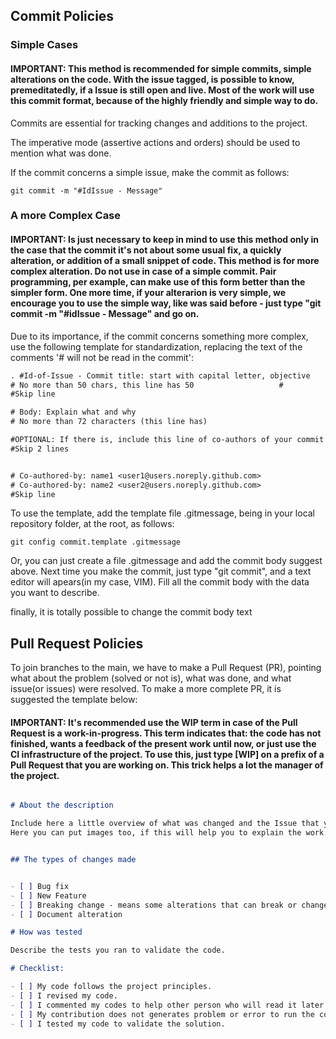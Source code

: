 ## Commit Policies

### Simple Cases

#### IMPORTANT: This method is recommended for simple commits, simple alterations on the code. With the issue tagged, is possible to know, premeditatedly, if a Issue is still open and live. Most of the work will use this commit format, because of the highly friendly and simple way to do. 

Commits are essential for tracking changes and additions to the project.

The imperative mode (assertive actions and orders) should be used to mention what was done.

If the commit concerns a simple issue, make the commit as follows:

```git
git commit -m "#IdIssue - Message"
```


### A more Complex Case

#### IMPORTANT: Is just necessary to keep in mind to use this method only in the case that the commit it's not about some usual fix, a quickly alteration, or addition of a small snippet of code. This method is for more complex alteration. Do not use in case of a simple commit. Pair programming, per example, can make use of this form better than the simpler form. One more time, if your alterarion is very simple, we encourage you to use the simple way, like was said before - just type "git commit -m "#idIssue - Message" and go on. 

Due to its importance, if the commit concerns something more complex, use the following template for standardization, replacing the text of the comments '# will not be read in the commit':

```txt
. #Id-of-Issue - Commit title: start with capital letter, objective
# No more than 50 chars, this line has 50                   #
#Skip line

# Body: Explain what and why
# No more than 72 characters (this line has)                                                                             #

#OPTIONAL: If there is, include this line of co-authors of your commit for each contributor.
#Skip 2 lines


# Co-authored-by: name1 <user1@users.noreply.github.com>
# Co-authored-by: name2 <user2@users.noreply.github.com>
#Skip line

```

To use the template, add the template file .gitmessage, being in your local repository folder, at the root, as follows:



```git
git config commit.template .gitmessage
```

Or, you can just create a file .gitmessage and add the commit body suggest above. Next time you make the commit, just type "git commit", and a text editor will apears(in my case, VIM). Fill all the commit body with the data you want to describe.  

finally, it is totally possible to change the commit body text



## Pull Request Policies
To join branches to the main, we have to make a Pull Request (PR), pointing what about the problem (solved or not is), what was done, and what issue(or issues) were resolved. To make a more complete PR, it is suggested the template below:

####  IMPORTANT: It's recommended use the <b>WIP</b> term in case of the Pull Request is a work-in-progress. This term indicates that: the code has not finished, wants a feedback of the present work until now, or just use the CI infrastructure of the project. To use this, just type [WIP] on a prefix of a Pull Request that you are working on. This trick helps a lot the manager of the project. 

```markdown

# About the description

Include here a little overview of what was changed and the Issue that you worked(are working), with the context. List all dependences that are not concluded for this PR be considered finished. Is very important cite if the issue is closed or not.
Here you can put images too, if this will help you to explain the work. 


## The types of changes made


- [ ] Bug fix 
- [ ] New Feature 
- [ ] Breaking change - means some alterations that can break or change the current system functioning
- [ ] Document alteration

# How was tested

Describe the tests you ran to validate the code. 

# Checklist:

- [ ] My code follows the project principles.
- [ ] I revised my code.
- [ ] I commented my codes to help other person who will read it later
- [ ] My contribution does not generates problem or error to run the code.
- [ ] I tested my code to validate the solution. 

```

